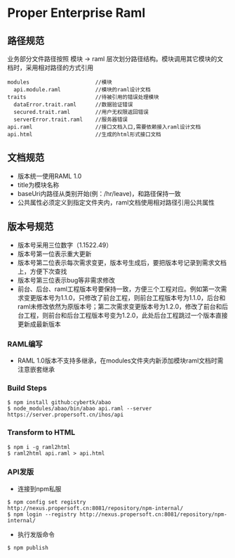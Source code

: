 Proper Enterprise Raml
=====================

路径规范
----------
业务部分文件路径按照 模块 -> raml 层次划分路径结构。模块调用其它模块的文档时，采用相对路径的方式引用
```
modules                     //模块
  api.module.raml           //模块的raml设计文档
traits                      //待被引用的错误处理模块
  dataError.trait.raml      //数据验证错误
  secured.trait.raml        //用户无权限返回错误
  serverError.trait.raml    //服务器错误
api.raml                    //接口文档入口,需要依赖接入raml设计文档
api.html                    //生成的html形式接口文档
```

文档规范
----------
- 版本统一使用RAML 1.0
- title为模块名称
- baseUri内路径从类别开始(例：/hr/leave)，和路径保持一致
- 公共属性必须定义到指定文件夹内，raml文档使用相对路径引用公共属性

版本号规范
---------
- 版本号采用三位数字（1.1522.49）
- 版本号第一位表示重大更新
- 版本号第二位表示每次需求变更，版本号生成后，要把版本号记录到需求文档上，方便下次查找
- 版本号第三位表示bug等非需求修改
- 前台、后台、raml工程版本号要保持一致，方便三个工程对应。例如第一次需求变更版本号为1.1.0，只修改了前台工程，则前台工程版本号为1.1.0，后台和raml未修改依然为原版本号；第二次需求变更版本号为1.2.0，修改了前台和后台工程，则前台和后台工程版本号变为1.2.0，此处后台工程跳过一个版本直接更新成最新版本

### RAML编写
- RAML 1.0版本不支持多继承，在modules文件夹内新添加模块raml文档时需注意嵌套继承

### Build Steps
```
$ npm install github:cybertk/abao
$ node_modules/abao/bin/abao api.raml --server https://server.propersoft.cn/ihos/api
```

### Transform to HTML
```
$ npm i -g raml2html
$ raml2html api.raml > api.html
```

### API发版
- 连接到npm私服
```
$ npm config set registry http://nexus.propersoft.cn:8081/repository/npm-internal/
$ npm login --registry http://nexus.propersoft.cn:8081/repository/npm-internal/
```
- 执行发版命令
```
$ npm publish
```
